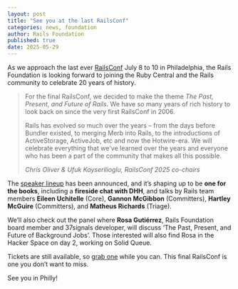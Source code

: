 ```yaml
---
layout: post
title: "See you at the last RailsConf"
categories: news, foundation
author: Rails Foundation
published: true
date: 2025-05-29
---
```


As we approach the last ever <a href="https://railsconf.org/">RailsConf</a> July 8 to 10 in Philadelphia, the Rails Foundation is looking forward to joining the Ruby Central and the Rails community to celebrate 20 years of history.

> For the final RailsConf, we decided to make the theme _The Past, Present, and Future of Rails_. We have so many years of rich history to look back on since the very first RailsConf in 2006.
> 
> Rails has evolved so much over the years – from the days before Bundler existed, to merging Merb into Rails, to the introductions of ActiveStorage, ActiveJob, etc and now the Hotwire-era. We will celebrate everything that we've learned over the years and everyone who has been a part of the community that makes all this possible.
>
> _Chris Oliver & Ufuk Kayserilioglu, RailsConf 2025 co-chairs_

The <a href="https://railsconf.org/speakers/">speaker lineup</a> has been announced, and it’s shaping up to be **one for the books**, including a **fireside chat with DHH**, and talks by Rails team members **Eileen Uchitelle** (Core), **Gannon McGibbon** (Committers), **Hartley McGuire** (Committers), and **Matheus Richards** (Triage).

We’ll also check out the panel where **Rosa Gutiérrez**, Rails Foundation board member and 37signals developer, will discuss ‘The Past, Present, and Future of Background Jobs’. Those interested will also find Rosa in the Hacker Space on day 2, working on Solid Queue.

Tickets are still available, so <a href="https://ti.to/railsconf/2025">grab one</a> while you can. This final RailsConf is one you don’t want to miss.

See you in Philly!
